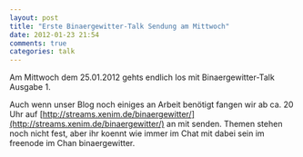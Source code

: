 ```yaml
---
layout: post
title: "Erste Binaergewitter-Talk Sendung am Mittwoch"
date: 2012-01-23 21:54
comments: true
categories: talk
---
```

Am Mittwoch dem 25.01.2012 gehts endlich los mit Binaergewitter-Talk Ausgabe 1.

Auch wenn unser Blog noch einiges an Arbeit benötigt fangen wir ab ca. 20 Uhr auf [http://streams.xenim.de/binaergewitter/](http://streams.xenim.de/binaergewitter/) an mit senden. Themen stehen noch nicht fest, aber ihr koennt wie immer im Chat mit dabei sein im freenode im Chan binaergewitter.
